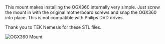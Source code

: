 This mount makes installing the OGX360 internally very simple. Just screw the mount in with the original motherboard screws and snap the OGX360 into place. This is not compatible with Philips DVD drives.

Thank you to TEK Nemesis for these STL files.

![OGX360 Mount](https://github.com/wiredopposite/OGXHUB/blob/main/OGX360%203D%20Printed%20Internal%20Mount/197873537_528583128512562_3041646456073908682_n.jpg?raw=true)
